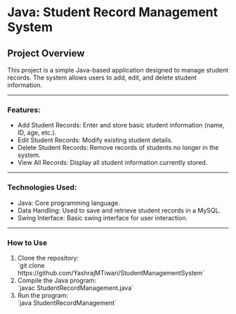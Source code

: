 # Java: Student Record Management System
## Project Overview

This project is a simple Java-based application designed to manage student records. The system allows users to add, edit, and delete student information.
<hr>
<h3>Features:</h3>
<ul>
  <li>Add Student Records: Enter and store basic student information (name, ID, age, etc.).</li>
  <li>Edit Student Records: Modify existing student details.</li>
  <li>Delete Student Records: Remove records of students no longer in the system.</li>
  <li>View All Records: Display all student information currently stored.</li>
</ul>
<hr>
<h3>Technologies Used:</h3>
<ul>
  <li>Java: Core programming language.</li>
  <li>Data Handling: Used to save and retrieve student records in a MySQL.</li>
  <li>Swing Interface: Basic swing interface for user interaction.</li>
</ul>
<hr>
<h3>How to Use</h3>
<ol>
  <li>Clone the repository:</li> `git clone https://github.com/YashrajMTiwari/StudentManagementSystem` 
  <li>Compile the Java program:</li> `javac StudentRecordManagement.java`
  <li>Run the program:</li> `java StudentRecordManagement`
</ol>
